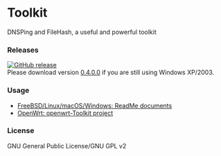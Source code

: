 ﻿Toolkit
=======
DNSPing and FileHash, a useful and powerful toolkit

### Releases
[![GitHub release](https://img.shields.io/github/release/chengr28/Toolkit.svg)](https://github.com/chengr28/Toolkit/releases/latest)<br />
Please download version [0.4.0.0](https://github.com/chengr28/Toolkit/releases/tag/v0.4.0.0) if you are still using Windows XP/2003.

### Usage
* [FreeBSD/Linux/macOS/Windows: ReadMe documents](https://github.com/chengr28/Toolkit/tree/master/Documents)
* [OpenWrt: openwrt-Toolkit project](https://github.com/wongsyrone/openwrt-Toolkit)

### License
GNU General Public License/GNU GPL v2
